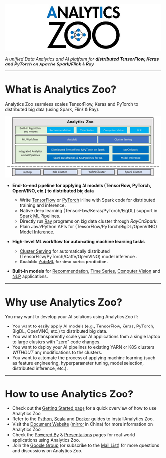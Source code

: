 ![logo](Image/logo_s.jpg) 

_A unified Data Analytics and AI platform for **distributed TensorFlow, Keras and PyTorch on Apache Spark/Flink & Ray**_

---

# <font size="6"> What is Analytics Zoo? </font>

Analytics Zoo seamless scales TensorFlow, Keras and PyTorch to distributed big data (using Spark, Flink & Ray).



![blockdiagram](Image/blockdiagram.jpg) 


* **End-to-end pipeline for applying AI models (TensorFlow, PyTorch, OpenVINO, etc.) to distributed big data** 
    * Write [TensorFlow](ProgrammingGuide/TFPark/tensorflow.md) or [PyTorch](ProgrammingGuide/pytorch.md) inline with Spark code for distributed training and inference.
    * Native deep learning (TensorFlow/Keras/PyTorch/BigDL) support in [Spark ML](ProgrammingGuide/nnframes.md) Pipelines.
    * Directly run [Ray](ProgrammingGuide/rayonspark.md) programs on big data cluster through _RayOnSpark_. 
    * Plain Java/Python APIs for (TensorFlow/PyTorch/BigDL/OpenVINO) [Model Inference](ProgrammingGuide/inference.md). 

* **High-level ML workflow for automating machine learning tasks**
  - [Cluster Serving](ClusterServingGuide/ProgrammingGuide.md) for automatically distributed (TensorFlow/PyTorch/Caffe/OpenVINO) model inference . 
  - Scalable [AutoML](ProgrammingGuide/AutoML/overview.md) for time series prediction.

- **Built-in models** for [Recommendation](APIGuide/Models/recommendation.md), [Time Series](APIGuide/Models/anomaly-detection.md), [Computer Vision](APIGuide/Models/object-detection.md) and [NLP]( APIGuide/Models/text-matching.md) applications.

---

# <font size="6">Why use Analytics Zoo? </font>

You may want to develop your AI solutions using Analytics Zoo if:
* You want to easily apply AI models (e.g., TensorFlow, Keras, PyTorch, BigDL, OpenVINO, etc.) to distributed big data.
* You want to transparently scale your AI applications from a single laptop to large clusters with "zero" code changes.
* You want to deploy your AI pipelines to existing YARN or K8S clusters *WITHOUT* any modifications to the clusters.
* You want to automate the process of applying machine learning (such as feature engineering, hyperparameter tuning, model selection, distributed inference, etc.). 

---

# <font size="6">How to use Analytics Zoo? </font>


* Check out the [Getting Started page](gettingstarted.md) for a quick overview of how to use Analytics Zoo.
* Refer to the [Python](PythonUserGuide/install.md), [Scala](ScalaUserGuide/install.md) and [Docker](DockerUserGuide.md) guides to install Analytics Zoo.
* Visit the [Document Website](https://analytics-zoo.github.io/) ([mirror](https://analytics-zoo.gitee.io/) in China) for more information on Analytics Zoo.
* Check the [Powered By](https://analytics-zoo.github.io/master/#powered-by/) & [Presentations](https://analytics-zoo.github.io/master/#presentations/) pages for real-world applications using Analytics Zoo.
* Join the [Google Group](https://groups.google.com/forum/#!forum/bigdl-user-group) (or subscribe to the [Mail List](mailto:bigdl-user-group+subscribe@googlegroups.com)) for more questions and discussions on Analytics Zoo.


